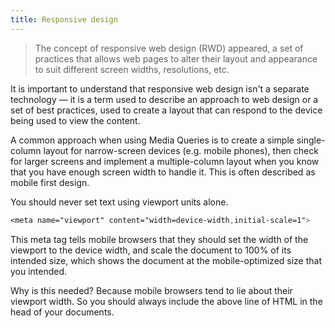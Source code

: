 ```yaml
---
title: Responsive design
---
```


> The concept of responsive web design (RWD) appeared, a set of practices that allows web pages to alter their layout and appearance to suit different screen widths, resolutions, etc.

It is important to understand that responsive web design isn't a separate technology — it is a term used to describe an approach to web design or a set of best practices, used to create a layout that can respond to the device being used to view the content.

A common approach when using Media Queries is to create a simple single-column layout for narrow-screen devices (e.g. mobile phones), then check for larger screens and implement a multiple-column layout when you know that you have enough screen width to handle it. This is often described as mobile first design.

You should never set text using viewport units alone.

```css
<meta name="viewport" content="width=device-width,initial-scale=1">
```

This meta tag tells mobile browsers that they should set the width of the viewport to the device width, and scale the document to 100% of its intended size, which shows the document at the mobile-optimized size that you intended.

Why is this needed? Because mobile browsers tend to lie about their viewport width. So you should always include the above line of HTML in the head of your documents.


